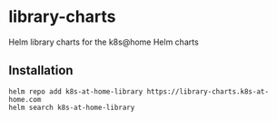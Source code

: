 # library-charts
Helm library charts for the k8s@home Helm charts

## Installation

```console
helm repo add k8s-at-home-library https://library-charts.k8s-at-home.com
helm search k8s-at-home-library
```
